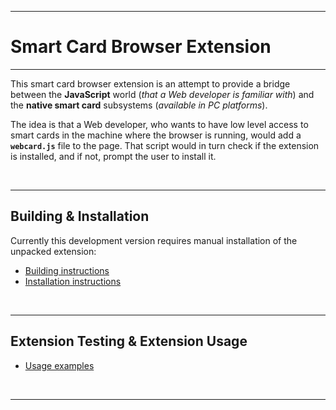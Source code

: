 
---

# Smart Card Browser Extension

---

This smart card browser extension is an attempt to provide a bridge between the **JavaScript** world (*that a Web developer is familiar with*) and the **native smart card** subsystems (*available in PC platforms*).

The idea is that a Web developer, who wants to have low level access to smart cards in the machine where the browser is running, would add a **`webcard.js`** file to the page. That script would in turn check if the extension is installed, and if not, prompt the user to install it.

&nbsp;

----

## Building & Installation

Currently this development version requires manual installation of the unpacked extension:

* [Building instructions](docs/01_WebCard_building.md)
* [Installation instructions](docs/02_WebCard_installation.md)

&nbsp;

----

## Extension Testing & Extension Usage

* [Usage examples](docs/03_WebCard_usage.md)

&nbsp;

----

